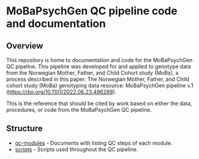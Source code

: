 # MoBaPsychGen QC pipeline code and documentation 

## Overview

This repository is home to documentation and code for the MoBaPsychGen QC pipeline. This pipeline was developed for and applied to genotype data from the Norwegian Mother, Father, and Child Cohort study (MoBa), a process described in this paper: The Norwegian Mother, Father, and Child cohort study (MoBa) genotyping data resource: MoBaPsychGen pipeline v.1 (https://doi.org/10.1101/2022.06.23.496289).

This is the reference that should be cited by work based on either the data, procedures, or code from the MoBaPsychGen QC pipeline. 

## Structure

* [qc-modules](qc-modules) - Documents with listing QC steps of each module.
* [scripts](scripts) - Scripts used throughout the QC pipeline.
